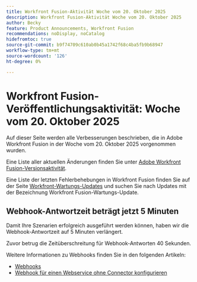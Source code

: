 ```yaml
---
title: Workfront Fusion-Aktivität Woche vom 20. Oktober 2025
description: Workfront Fusion-Aktivität Woche vom 20. Oktober 2025
author: Becky
feature: Product Announcements, Workfront Fusion
recommendations: noDisplay, noCatalog
hidefromtoc: true
source-git-commit: b9f74709c610ab0b45a1742f68c4ba5fb9b68947
workflow-type: tm+mt
source-wordcount: '126'
ht-degree: 0%

---
```


# Workfront Fusion-Veröffentlichungsaktivität: Woche vom 20. Oktober 2025

Auf dieser Seite werden alle Verbesserungen beschrieben, die in Adobe Workfront Fusion in der Woche vom 20. Oktober 2025 vorgenommen wurden.

Eine Liste aller aktuellen Änderungen finden Sie unter [Adobe Workfront Fusion-Versionsaktivität](/help/workfront-fusion/fusion-product-releases/fusion-release-activity.md).

Eine Liste der letzten Fehlerbehebungen in Workfront Fusion finden Sie auf der Seite [Workfront-Wartungs-Updates](https://experienceleague.adobe.com/en/docs/workfront-known-issues/releases/current-updates) und suchen Sie nach Updates mit der Bezeichnung Workfront Fusion-Wartungs-Update.

<!--

## New Workfront connector now available

To reflect changes made to the Workfront API, we've created a new version of the Workfront connector,

The new connector is labeled as "Workfront," and the previously available connector is labeled as "Workfront (Legacy)."  

The new connector also features the following new functionality:

* A new Get Presigned File URL module
* Server-to-server connections: Now, when creating a connection, you can create a server-to-server connection to connect to a project in the Adobe Developer Console.
* Simplified use of custom forms in modules: Now, you can select which custom form fields load when configuring the Create a record and Read a record modules. In addition, the Search module now loads all custom form fields by default.

We recommend:

* Using the new connector when creating or updating a scenario.
* Upgrading existing modules to the new connector. 

You can automatically upgrade your existing modules to the new connector.

* For instructions on upgrading existing modules, see [Upgrade a Workfront module to a new version](/help/workfront-fusion/manage-scenarios/update-module-to-new-version.md) in the article Upgrade a module to a new version.

* For information on why a new connector is sometimes necessary, see [Overview of APIs in Fusion](/help/workfront-fusion/get-started-with-fusion/understand-fusion/api-overview.md).To ensure that the Workfront Connector meets the evolving needs of its users, we've made some updates:

* For information on the Workfront connector, see [Workfront modules](/help/workfront-fusion/references/apps-and-modules/adobe-connectors/workfront-modules.md).

-->



## Webhook-Antwortzeit beträgt jetzt 5 Minuten

Damit Ihre Szenarien erfolgreich ausgeführt werden können, haben wir die Webhook-Antwortzeit auf 5 Minuten verlängert.

Zuvor betrug die Zeitüberschreitung für Webhook-Antworten 40 Sekunden.

Weitere Informationen zu Webhooks finden Sie in den folgenden Artikeln:

* [Webhooks](/help/workfront-fusion/references/apps-and-modules/universal-connectors/webhooks-updated.md)
* [Webhook für einen Webservice ohne Connector konfigurieren](/help/workfront-fusion/create-scenarios/add-modules/receive-a-webhook-from-a-web-service.md)



